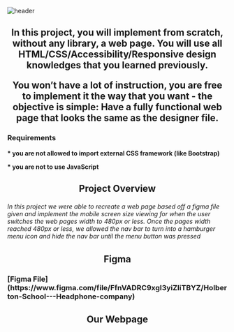 ![header](https://capsule-render.vercel.app/api?type=waving&height=300&color=DE0000&text=Atlas%20Headphones&fontColor=FFFF)
<h2 align="center">In this project, you will implement from scratch, without any library, a web page. You will use all HTML/CSS/Accessibility/Responsive design knowledges that you learned previously.

You won’t have a lot of instruction, you are free to implement it the way that you want - the objective is simple: Have a fully functional web page that looks the same as the designer file.<b></h2>

 <h3><span>Requirements</span></h3>
   * you are not allowed to import external CSS framework (like Bootstrap)</p>
   * you are not to use JavaScript</p>

   <h2 align="center">Project Overview<b></h2>
<h6>In this project we were able to recreate a web page based off a figma file given and implement the mobile screen size viewing for when the user switches the web pages width to 480px or less. Once the pages width reached 480px or less, we allowed the nav bar to turn into a hamburger menu icon and hide the nav bar until the menu button was pressed</h6>

<h2 align="center">Figma<b></h2>
<h3>[Figma File](https://www.figma.com/file/FfnVADRC9xgI3yiZliTBYZ/Holberton-School---Headphone-company)</h3>

<h2 align="center">Our Webpage<b></h2>
<h3></h3>
